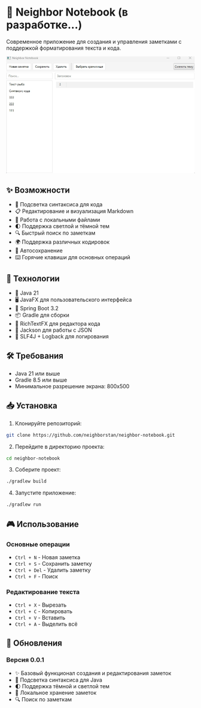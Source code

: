 # 📝 Neighbor Notebook (в разработке...)

Современное приложение для создания и управления заметками с поддержкой форматирования текста и кода.  

![Neighbor Notebook](readme-img/notebook.gif)

## ✨ Возможности

- 🎨 Подсветка синтаксиса для кода
- 📋 Редактирование и визуализация Markdown
- 📁 Работа с локальными файлами
- 🌓 Поддержка светлой и тёмной тем
- 🔍 Быстрый поиск по заметкам
- 🌍 Поддержка различных кодировок
- 🔄 Автосохранение
- ⌨️ Горячие клавиши для основных операций

## 🚀 Технологии

- 🎯 Java 21
- 🖥️ JavaFX для пользовательского интерфейса
- 🍃 Spring Boot 3.2
- 📦 Gradle для сборки
- 🎨 RichTextFX для редактора кода
- 💾 Jackson для работы с JSON
- 📝 SLF4J + Logback для логирования

## 🛠️ Требования

- Java 21 или выше
- Gradle 8.5 или выше
- Минимальное разрешение экрана: 800x500

## 📥 Установка

1. Клонируйте репозиторий:
```bash
git clone https://github.com/neighborstan/neighbor-notebook.git
```

2. Перейдите в директорию проекта:
```bash
cd neighbor-notebook
```

3. Соберите проект:
```bash
./gradlew build
```

4. Запустите приложение:
```bash
./gradlew run
```

## 🎮 Использование

### Основные операции

- `Ctrl + N` - Новая заметка
- `Ctrl + S` - Сохранить заметку
- `Ctrl + Del` - Удалить заметку
- `Ctrl + F` - Поиск

### Редактирование текста

- `Ctrl + X` - Вырезать
- `Ctrl + C` - Копировать
- `Ctrl + V` - Вставить
- `Ctrl + A` - Выделить всё

## 🔄 Обновления

### Версия 0.0.1
- ✨ Базовый функционал создания и редактирования заметок
- 🎨 Подсветка синтаксиса для Java
- 🌓 Поддержка тёмной и светлой тем
- 📁 Локальное хранение заметок
- 🔍 Поиск по заметкам 
